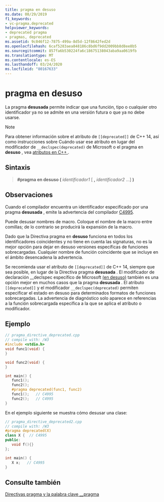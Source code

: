 ```yaml
---
title: pragma en desuso
ms.date: 08/29/2019
f1_keywords:
- vc-pragma.deprecated
helpviewer_keywords:
- deprecated pragma
- pragmas, deprecated
ms.assetid: 9c046f12-7875-499a-8d5d-12f8642fed2d
ms.openlocfilehash: 6caf5283aea848186c8bd6f9dd2009bb8d8ee8b5
ms.sourcegitcommit: 857fa6b530224fa6c18675138043aba9aa0619fb
ms.translationtype: MT
ms.contentlocale: es-ES
ms.lasthandoff: 03/24/2020
ms.locfileid: "80167633"
---
```

# <a name="deprecated-pragma"></a>pragma en desuso

La pragma **desusada** permite indicar que una función, tipo o cualquier otro identificador ya no se admite en una versión futura o que ya no debe usarse.

> [!NOTE]
> Para obtener información sobre el atributo de `[[deprecated]]` de C++ 14, así como instrucciones sobre Cuándo usar ese atributo en lugar del modificador de `__declspec(deprecated)` de Microsoft o el pragma en **desuso** , vea [atributos en C++ ](../cpp/attributes.md).

## <a name="syntax"></a>Sintaxis

> **#pragma en desuso (** *identificador1* [ **,** *identificador2* ...] **)**

## <a name="remarks"></a>Observaciones

Cuando el compilador encuentra un identificador especificado por una pragma **desusada** , emite la advertencia del compilador [C4995](../error-messages/compiler-warnings/compiler-warning-level-3-c4995.md).

Puede desusar nombres de macro. Coloque el nombre de la macro entre comillas; de lo contrario se producirá la expansión de la macro.

Dado que la Directiva pragma en **desuso** funciona en todos los identificadores coincidentes y no tiene en cuenta las signaturas, no es la mejor opción para dejar en desuso versiones específicas de funciones sobrecargadas. Cualquier nombre de función coincidente que se incluye en el ámbito desencadena la advertencia.

Se recomienda usar el atributo de `[[deprecated]]` de C++ 14, siempre que sea posible, en lugar de la Directiva pragma **desusada** . El modificador de declaración __declspec específico de Microsoft [(en desuso)](../cpp/deprecated-cpp.md) también es una opción mejor en muchos casos que la pragma **desusada** . El atributo `[[deprecated]]` y el modificador `__declspec(deprecated)` permiten especificar el estado en desuso para determinados formatos de funciones sobrecargadas. La advertencia de diagnóstico solo aparece en referencias a la función sobrecargada específica a la que se aplica el atributo o modificador.

## <a name="example"></a>Ejemplo

```cpp
// pragma_directive_deprecated.cpp
// compile with: /W3
#include <stdio.h>
void func1(void) {
}

void func2(void) {
}

int main() {
   func1();
   func2();
   #pragma deprecated(func1, func2)
   func1();   // C4995
   func2();   // C4995
}
```

En el ejemplo siguiente se muestra cómo desusar una clase:

```cpp
// pragma_directive_deprecated2.cpp
// compile with: /W3
#pragma deprecated(X)
class X {  // C4995
public:
   void f(){}
};

int main() {
   X x;   // C4995
}
```

## <a name="see-also"></a>Consulte también

[Directivas pragma y la palabra clave __pragma](../preprocessor/pragma-directives-and-the-pragma-keyword.md)
